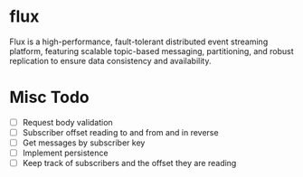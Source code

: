 # flux
Flux is a high-performance, fault-tolerant distributed event streaming platform, featuring scalable topic-based messaging, partitioning, and robust replication to ensure data consistency and availability.

# Misc Todo
- [ ] Request body validation
- [ ] Subscriber offset reading to and from and in reverse 
- [ ] Get messages by subscriber key 
- [ ] Implement persistence 
- [ ] Keep track of subscribers and the offset they are reading 